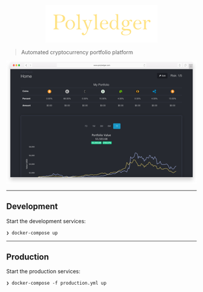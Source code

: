 <p align="center">
  <img src="/client/src/assets/img/logo.png?raw=true" height="100">
</p>

> Automated cryptocurrency portfolio platform

![Screenshot](/demo.png?raw=true)

---

## Development

Start the development services:

```
❯ docker-compose up
```

---

## Production

Start the production services:

```
❯ docker-compose -f production.yml up
```
